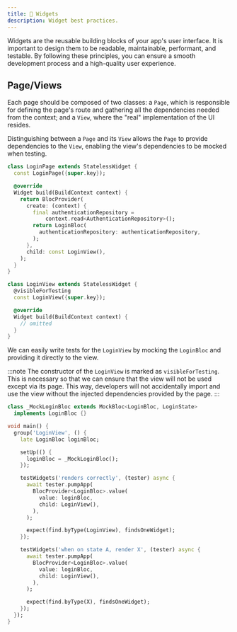```yaml
---
title: 🧩 Widgets
description: Widget best practices.
---
```


Widgets are the reusable building blocks of your app's user interface. It is important to design them to be readable, maintainable, performant, and testable. By following these principles, you can ensure a smooth development process and a high-quality user experience.

## Page/Views

Each page should be composed of two classes: a `Page`, which is responsible for defining the page's route and gathering all the dependencies needed from the context; and a `View`, where the "real" implementation of the UI resides.

Distinguishing between a `Page` and its `View` allows the `Page` to provide dependencies to the `View`, enabling the view's dependencies to be mocked when testing.

```dart
class LoginPage extends StatelessWidget {
  const LoginPage({super.key});

  @override
  Widget build(BuildContext context) {
    return BlocProvider(
      create: (context) {
        final authenticationRepository =
            context.read<AuthenticationRepository>();
        return LoginBloc(
          authenticationRepository: authenticationRepository,
        );
      },
      child: const LoginView(),
    );
  }
}

class LoginView extends StatelessWidget {
  @visibleForTesting
  const LoginView({super.key});

  @override
  Widget build(BuildContext context) {
    // omitted
  }
}
```

We can easily write tests for the `LoginView` by mocking the `LoginBloc` and providing it directly to the view.

:::note
The constructor of the `LoginView` is marked as `visibleForTesting`. This is necessary so that we can ensure that the view will not be used except via its page. This way, developers will not accidentally import and use the view without the injected dependencies provided by the page.
:::

```dart
class _MockLoginBloc extends MockBloc<LoginBloc, LoginState>
  implements LoginBloc {}

void main() {
  group('LoginView', () {
    late LoginBloc loginBloc;

    setUp(() {
      loginBloc = _MockLoginBloc();
    });

    testWidgets('renders correctly', (tester) async {
      await tester.pumpApp(
        BlocProvider<LoginBloc>.value(
          value: loginBloc,
          child: LoginView(),
        ),
      );

      expect(find.byType(LoginView), findsOneWidget);
    });

    testWidgets('when on state A, render X', (tester) async {
      await tester.pumpApp(
        BlocProvider<LoginBloc>.value(
          value: loginBloc,
          child: LoginView(),
        ),
      );

      expect(find.byType(X), findsOneWidget);
    });
  });
}
```
